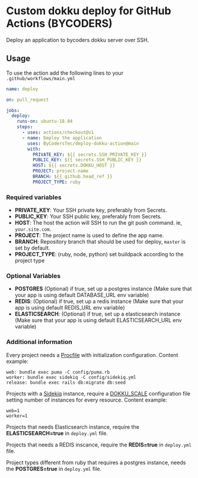 # Custom dokku deploy for GitHub Actions (BYCODERS)

Deploy an application to bycoders dokku server over SSH.

## Usage

To use the action add the following lines to your `.github/workflows/main.yml`

```yaml
name: deploy

on: pull_request

jobs:
  deploy:
    runs-on: ubuntu-18.04
    steps:
      - uses: actions/checkout@v1
      - name: Deploy the application
        uses: ByCodersTec/deploy-dokku-action@main
        with:
          PRIVATE_KEY: ${{ secrets.SSH_PRIVATE_KEY }}
          PUBLIC_KEY: ${{ secrets.SSH_PUBLIC_KEY }}
          HOST: ${{ secrets.DOKKU_HOST }}
          PROJECT: project-name
          BRANCH: ${{ github.head_ref }}
          PROJECT_TYPE: ruby
```

### Required variables

* **PRIVATE_KEY**: Your SSH private key, preferably from Secrets.
* **PUBLIC_KEY**: Your SSH public key, preferably from Secrets.
* **HOST**: The host the action will SSH to run the git push command. ie, `your.site.com`.
* **PROJECT**: The project name is used to define the app name.
* **BRANCH**: Repository branch that should be used for deploy, `master` is set by default.
* **PROJECT_TYPE**: (ruby, node, python) set buildpack according to the project type

### Optional Variables

* **POSTGRES** (Optional) if true, set up a postgres instance (Make sure that your app is using default DATABASE_URL env variable)
* **REDIS**: (Optional) if true, set up a redis instance (Make sure that your app is using default REDIS_URL env variable)
* **ELASTICSEARCH**: (Optional) if true, set up a elasticsearch instance (Make sure that your app is using default ELASTICSEARCH_URL env variable)


### Additional information

Every project needs a [Procfile](https://devcenter.heroku.com/articles/procfile) with initialization configuration.
Content example: 
```
web: bundle exec puma -C config/puma.rb
worker: bundle exec sidekiq -C config/sidekiq.yml
release: bundle exec rails db:migrate db:seed
```

Projects with a [Sidekiq](https://sidekiq.org/) instance, require a [DOKKU_SCALE](https://dokku.com/docs/processes/process-management/#manually-managing-process-scaling) configuration file setting number of instances for every resource.
Content example:
```
web=1
worker=1
```

Projects that needs Elasticsearch instance, require the **ELASTICSEARCH=true** in `deploy.yml` file.

Projects that needs a REDIS inscance, require the **REDIS=true** in `deploy.yml` file.

Project types different from ruby that requires a postgres instance, needs the **POSTGRES=true** in `deploy.yml` file.